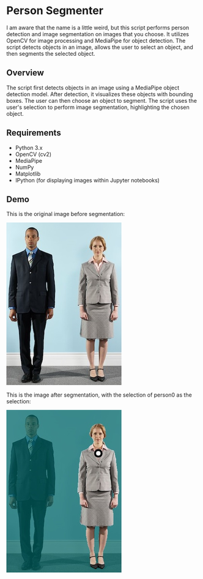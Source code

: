 # Person Segmenter

I am aware that the name is a little weird, but this script performs person detection and image segmentation on images that you choose. It utilizes OpenCV for image processing and MediaPipe for object detection. The script detects objects in an image, allows the user to select an object, and then segments the selected object.

## Overview

The script first detects objects in an image using a MediaPipe object detection model. After detection, it visualizes these objects with bounding boxes. The user can then choose an object to segment. The script uses the user's selection to perform image segmentation, highlighting the chosen object.

## Requirements

- Python 3.x
- OpenCV (cv2)
- MediaPipe
- NumPy
- Matplotlib
- IPython (for displaying images within Jupyter notebooks)


## Demo

This is the original image before segmentation:

![Original Image](images\000000002299.jpg)


This is the image after segmentation, with the selection of person0 as the selection:

![Person](segmented_images\person.jpg)